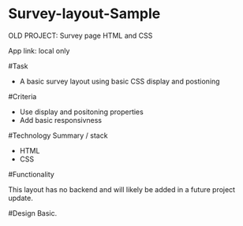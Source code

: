 # Survey-layout-Sample
OLD PROJECT: Survey page HTML and CSS 

App link: local only

#Task
+ A basic survey layout using basic CSS display and postioning

#Criteria
+ Use display and positoning properties
+ Add basic responsivness

#Technology Summary / stack
+ HTML 
+ CSS

#Functionality

This layout has no backend and will likely be added in a future project update.

#Design
Basic.
